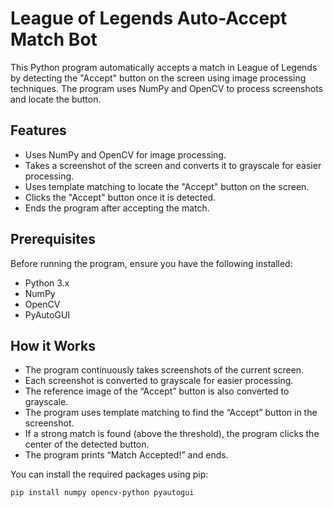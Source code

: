 # League of Legends Auto-Accept Match Bot

This Python program automatically accepts a match in League of Legends by detecting the "Accept" button on the screen using image processing techniques. The program uses NumPy and OpenCV to process screenshots and locate the button.

## Features

- Uses NumPy and OpenCV for image processing.
- Takes a screenshot of the screen and converts it to grayscale for easier processing.
- Uses template matching to locate the "Accept" button on the screen.
- Clicks the "Accept" button once it is detected.
- Ends the program after accepting the match.

## Prerequisites

Before running the program, ensure you have the following installed:

- Python 3.x
- NumPy
- OpenCV
- PyAutoGUI

## How it Works
- The program continuously takes screenshots of the current screen.
- Each screenshot is converted to grayscale for easier processing.
- The reference image of the “Accept” button is also converted to grayscale.
- The program uses template matching to find the “Accept” button in the screenshot.
- If a strong match is found (above the threshold), the program clicks the center of the detected button.
- The program prints “Match Accepted!” and ends.

You can install the required packages using pip:

```bash
pip install numpy opencv-python pyautogui
